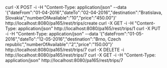 curl -X POST -i -H "Content-Type: application/json" --data '{"dateFrom":"01-04-2016","dateTo":"02-04-2016","destination":"Bratislava, Slovakia","numberOfAvailable":"10","price":"450.00"}' http://localhost:8080/pa165/rest/trips/create
curl -X GET -i -H "Content-Type: application/json" http://localhost:8080/pa165/rest/trips/1
curl -X PUT -i -H "Content-Type: application/json" --data '{"dateFrom":"01-05-2016","dateTo":"12-05-2016","destination":"Brno, Czech republic","numberOfAvailable":"2","price":"150.00"}' http://localhost:8080/pa165/rest/trips/7
curl -X DELETE -i http://localhost:8080/pa165/rest/trips/7
curl -X GET -i -H "Content-Type: application/json" http://localhost:8080/pa165/rest/trips/7